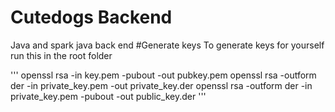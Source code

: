# Cutedogs Backend
Java and spark java back end
#Generate keys
To generate keys for yourself run this in the root folder

'''
openssl rsa -in key.pem -pubout -out pubkey.pem
openssl rsa -outform der -in private_key.pem -out private_key.der
openssl rsa -outform der -in private_key.pem -pubout -out public_key.der
'''
